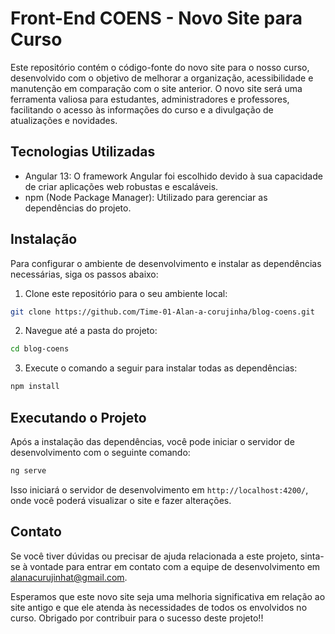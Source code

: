 # Front-End COENS - Novo Site para Curso

Este repositório contém o código-fonte do novo site para o nosso curso, desenvolvido com o objetivo de melhorar a organização, acessibilidade e manutenção em comparação com o site anterior. O novo site será uma ferramenta valiosa para estudantes, administradores e professores, facilitando o acesso às informações do curso e a divulgação de atualizações e novidades.

## Tecnologias Utilizadas
- Angular 13: O framework Angular foi escolhido devido à sua capacidade de criar aplicações web robustas e escaláveis.
- npm (Node Package Manager): Utilizado para gerenciar as dependências do projeto.

## Instalação
Para configurar o ambiente de desenvolvimento e instalar as dependências necessárias, siga os passos abaixo:

1. Clone este repositório para o seu ambiente local:

```bash
git clone https://github.com/Time-01-Alan-a-corujinha/blog-coens.git
```

2. Navegue até a pasta do projeto:

```bash
cd blog-coens
```

3. Execute o comando a seguir para instalar todas as dependências:

```bash
npm install
```

## Executando o Projeto
Após a instalação das dependências, você pode iniciar o servidor de desenvolvimento com o seguinte comando:

```bash
ng serve
```

Isso iniciará o servidor de desenvolvimento em `http://localhost:4200/`, onde você poderá visualizar o site e fazer alterações.

## Contato
Se você tiver dúvidas ou precisar de ajuda relacionada a este projeto, sinta-se à vontade para entrar em contato com a equipe de desenvolvimento em alanacurujinhat@gmail.com.

Esperamos que este novo site seja uma melhoria significativa em relação ao site antigo e que ele atenda às necessidades de todos os envolvidos no curso. Obrigado por contribuir para o sucesso deste projeto!!
